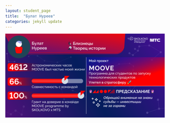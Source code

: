 ```yaml
---
layout: student_page
title:  "Булат Нуреев"
categories: jekyll update
---
```

<img class="img-fluid" src="/img/posts/Булат Нуреев.png" alt="team">
